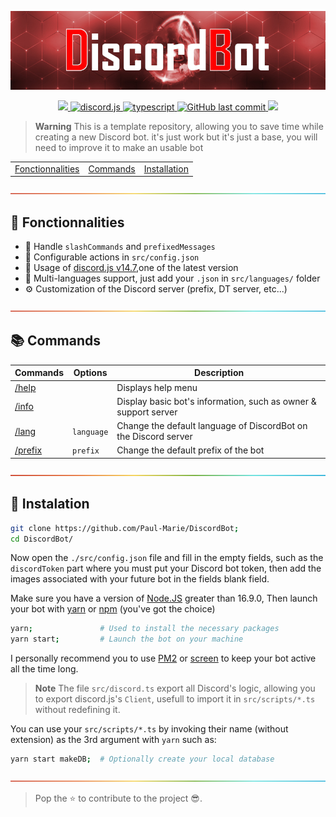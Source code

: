 <p align="center">
  <a href="" alt = "Invite the bot">
    <img src="https://github.com/Paul-Marie/DiscordBot/blob/master/.github/assets/band.jpg?raw=true" width="800">
  </a>
</p>
<p align="center">
  <a href="" alt="Invite the bot">
    <img src="https://img.shields.io/badge/Add-Bot-800080.svg?style=flat" />
  </a>
    <a href="https://github.com/discordjs">
    <img alt="discord.js" src="https://img.shields.io/badge/discord.js-v14.7.1-red.svg?logo=npm" >
  </a>
  <a href="https://www.typescriptlang.org/">
    <img alt="typescript" src="https://img.shields.io/badge/typescript-v4.9.4-blue.svg?logo=typescript" >
  </a>
  <a href="https://github.com/Paul-Marie/DiscordBot/commits/master">
    <img src="https://img.shields.io/github/last-commit/Paul-Marie/DiscordBot?style=flat-square&logo=github&logoColor=white" alt="GitHub last commit">
  </a>
  <a href="https://github.com/Paul-Marie/DiscordBot/commits/master" alt="Code Size">
    <img src="https://shields.io/github/languages/code-size/Paul-Marie/DiscordBot" />
  </a>
</p>

> **Warning**
> This is a template repository, allowing you to save time while creating a new Discord bot. it's just work but it's just a base, you will need to improve it to make an usable bot

<div align="center">

|  |  |  |
|--|--|--|
| [Fonctionnalities](#functionalities) | [Commands](#commands) | [Installation](#installation) |

</div>

<img src="https://github.com/Paul-Marie/DiscordBot/blob/master/.github/assets/border.png?raw=true" style="text-align:center" />

<h2 id="functionalities"> 📝 Fonctionnalities</h2>

*   🌠 Handle `slashCommands` and `prefixedMessages`
*   🤵 Configurable actions in `src/config.json`
*   💬 Usage of [discord.js v14.7](https://discord.js.org/#/docs/discord.js/14.7.1/general/welcome),one of the latest version
*   👄 Multi-languages support, just add your `.json` in `src/languages/` folder
*   ⚙️ Customization of the Discord server (prefix, DT server, etc...)

<img src="https://github.com/Paul-Marie/DiscordBot/blob/master/.github/assets/border.png?raw=true" />

<h2 id="commands">📚 Commands</h2>

| Commands    | Options    | Description                                                      |
|-------------|------------|------------------------------------------------------------------|
| [/help]()   |            | Displays help menu                                               |
| [/info]()   |            | Display basic bot's information, such as owner & support server  |
| [/lang]()   | `language` | Change the default language of DiscordBot on the Discord server |
| [/prefix]() | `prefix`   | Change the default prefix of the bot                             |

<img src="https://github.com/Paul-Marie/DiscordBot/blob/master/.github/assets/border.png?raw=true" />

<h2 id="instalation">📜 Instalation</h2>

```sh
git clone https://github.com/Paul-Marie/DiscordBot;
cd DiscordBot/
```
Now open the `./src/config.json` file and fill in the empty fields, such as the `discordToken` part where you must put your Discord bot token, then add the images associated with your future bot in the fields blank field.

Make sure you have a version of [Node.JS](https://nodejs.org/fr/download/) greater than 16.9.0,
Then launch your bot with [yarn](https://classic.yarnpkg.com/fr/docs/install/#debian-stable) or [npm](https://nodejs.org/fr/download/) (you've got the choice)
```sh
yarn;               # Used to install the necessary packages
yarn start;         # Launch the bot on your machine
```
I personally recommend you to use [PM2](https://pm2.keymetrics.io/docs/usage/quick-start/) or [screen](https://www.gnu.org/software/screen/screen.html) to keep your bot active all the time long.

> **Note**
> The file `src/discord.ts` export all Discord's logic, allowing you to export discord.js's `Client`, usefull to import it in `src/scripts/*.ts` without redefining it.

You can use your `src/scripts/*.ts` by invoking their name (without extension) as the 3rd argument with `yarn` such as:
```sh
yarn start makeDB;  # Optionally create your local database
```

<img src="https://github.com/Paul-Marie/DiscordBot/blob/master/.github/assets/border.png?raw=true" />

> Pop the ⭐ to contribute to the project 😎.
